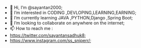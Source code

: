 - 👋 Hi, I’m @sayantan2000;
- 👀 I’m interested in CODING ,DEVLOPING,LEARNING,EARNING;
- 🌱 I’m currently learning  JAVA ,PYTHON,Django ,Spring Boot;
- 💞️ I’m looking to collaborate on anywhere on the internet;
- 📫 How to reach me :
- https://twitter.com/sayantansadhuk8;
- https://www.instagram.com/ss_sniperr/;

<!---
sayantan2000/sayantan2000 is a ✨ special ✨ repository because its `README.md` (this file) appears on your GitHub profile.
You can click the Preview link to take a look at your changes.
--->
